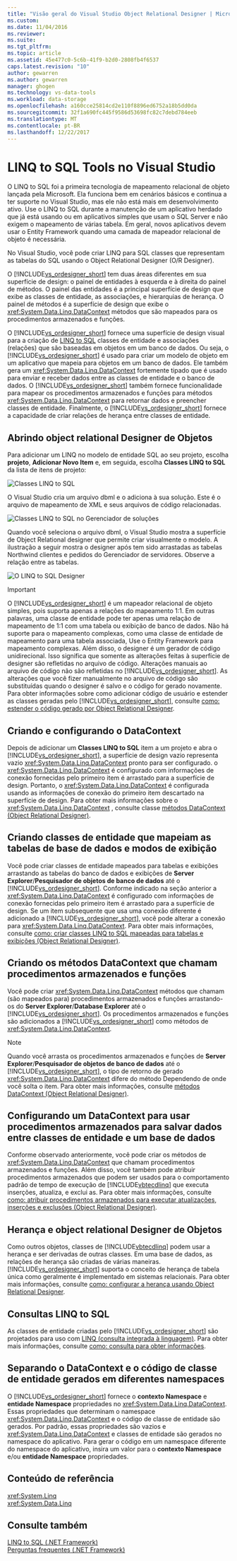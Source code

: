 ```yaml
---
title: "Visão geral do Visual Studio Object Relational Designer | Microsoft Docs"
ms.custom: 
ms.date: 11/04/2016
ms.reviewer: 
ms.suite: 
ms.tgt_pltfrm: 
ms.topic: article
ms.assetid: 45e477c0-5c6b-41f9-b2d0-2808fb4f6537
caps.latest.revision: "10"
author: gewarren
ms.author: gewarren
manager: ghogen
ms.technology: vs-data-tools
ms.workload: data-storage
ms.openlocfilehash: a160cce25814cd2e110f8896ed6752a18b5dd0da
ms.sourcegitcommit: 32f1a690fc445f9586d53698fc82c7debd784eeb
ms.translationtype: MT
ms.contentlocale: pt-BR
ms.lasthandoff: 12/22/2017
---
```

# <a name="linq-to-sql-tools-in-visual-studio"></a>LINQ to SQL Tools no Visual Studio
O LINQ to SQL foi a primeira tecnologia de mapeamento relacional de objeto lançada pela Microsoft. Ela funciona bem em cenários básicos e continua a ter suporte no Visual Studio, mas ele não está mais em desenvolvimento ativo. Use o LINQ to SQL durante a manutenção de um aplicativo herdado que já está usando ou em aplicativos simples que usam o SQL Server e não exigem o mapeamento de várias tabela. Em geral, novos aplicativos devem usar o Entity Framework quando uma camada de mapeador relacional de objeto é necessária.  
  
No Visual Studio, você pode criar LINQ para SQL classes que representam as tabelas do SQL usando o Object Relational Designer (O/R Designer).  
  
O [!INCLUDE[vs_ordesigner_short](../data-tools/includes/vs_ordesigner_short_md.md)] tem duas áreas diferentes em sua superfície de design: o painel de entidades à esquerda e à direita do painel de métodos. O painel das entidades é a principal superfície de design que exibe as classes de entidade, as associações, e hierarquias de herança. O painel de métodos é a superfície de design que exibe o <xref:System.Data.Linq.DataContext> métodos que são mapeados para os procedimentos armazenados e funções.  
  
O [!INCLUDE[vs_ordesigner_short](../data-tools/includes/vs_ordesigner_short_md.md)] fornece uma superfície de design visual para a criação de [LINQ to SQL](/dotnet/framework/data/adonet/sql/linq/index) classes de entidade e associações (relações) que são baseadas em objetos em um banco de dados. Ou seja, o [!INCLUDE[vs_ordesigner_short](../data-tools/includes/vs_ordesigner_short_md.md)] é usado para criar um modelo de objeto em um aplicativo que mapeia para objetos em um banco de dados. Ele também gera um <xref:System.Data.Linq.DataContext> fortemente tipado que é usado para enviar e receber dados entre as classes de entidade e o banco de dados. O [!INCLUDE[vs_ordesigner_short](../data-tools/includes/vs_ordesigner_short_md.md)] também fornece funcionalidade para mapear os procedimentos armazenados e funções para métodos <xref:System.Data.Linq.DataContext> para retornar dados e preencher classes de entidade. Finalmente, o [!INCLUDE[vs_ordesigner_short](../data-tools/includes/vs_ordesigner_short_md.md)] fornece a capacidade de criar relações de herança entre classes de entidade.  
  
## <a name="opening-the-or-designer"></a>Abrindo object relational Designer de Objetos  
 Para adicionar um LINQ no modelo de entidade SQL ao seu projeto, escolha **projeto**, **Adicionar Novo Item** e, em seguida, escolha **Classes LINQ to SQL** da lista de itens de projeto:  
  
 ![Classes LINQ to SQL](../data-tools/media/raddata-linq-to-sql-classes.png "raddata Classes LINQ to SQL")  
  
 O Visual Studio cria um arquivo dbml e o adiciona à sua solução. Este é o arquivo de mapeamento de XML e seus arquivos de código relacionadas.  
  
 ![Classes LINQ to SQL no Gerenciador de soluções](../data-tools/media/raddata-linq-to-sql-classes-in-solution-explorer.png "raddata LINQ to SQL classes no Gerenciador de soluções")  
  
 Quando você seleciona o arquivo dbml, o Visual Studio mostra a superfície de Object Relational designer que permite criar visualmente o modelo. A ilustração a seguir mostra o designer após tem sido arrastadas as tabelas Northwind clientes e pedidos do Gerenciador de servidores. Observe a relação entre as tabelas.  
  
 ![O LINQ to SQL Designer](../data-tools/media/raddata-linq-to-sql-designer.png "raddata LINQ to SQL de Designer")  
  
> [!IMPORTANT]
>  O [!INCLUDE[vs_ordesigner_short](../data-tools/includes/vs_ordesigner_short_md.md)] é um mapeador relacional de objeto simples, pois suporta apenas a relações do mapeamento 1:1. Em outras palavras, uma classe de entidade pode ter apenas uma relação de mapeamento de 1:1 com uma tabela ou exibição de banco de dados. Não há suporte para o mapeamento complexas, como uma classe de entidade de mapeamento para uma tabela associada, Use o Entity Framework para mapeamento complexas. Além disso, o designer é um gerador de código unidirecional. Isso significa que somente as alterações feitas à superfície de designer são refletidas no arquivo de código. Alterações manuais ao arquivo de código não são refletidas no [!INCLUDE[vs_ordesigner_short](../data-tools/includes/vs_ordesigner_short_md.md)]. As alterações que você fizer manualmente no arquivo de código são substituídas quando o designer é salvo e o código for gerado novamente. Para obter informações sobre como adicionar código de usuário e estender as classes geradas pelo [!INCLUDE[vs_ordesigner_short](../data-tools/includes/vs_ordesigner_short_md.md)], consulte [como: estender o código gerado por Object Relational Designer](../data-tools/how-to-extend-code-generated-by-the-o-r-designer.md).  
  
## <a name="creating-and-configuring-the-datacontext"></a>Criando e configurando o DataContext  
 Depois de adicionar um **Classes LINQ to SQL** item a um projeto e abra o [!INCLUDE[vs_ordesigner_short](../data-tools/includes/vs_ordesigner_short_md.md)], a superfície de design vazio representa vazio <xref:System.Data.Linq.DataContext> pronto para ser configurado. o <xref:System.Data.Linq.DataContext> é configurado com informações de conexão fornecidas pelo primeiro item é arrastado para a superfície de design. Portanto, o <xref:System.Data.Linq.DataContext> é configurada usando as informações de conexão do primeiro item descartado na superfície de design. Para obter mais informações sobre o <xref:System.Data.Linq.DataContext> , consulte classe [métodos DataContext (Object Relational Designer)](../data-tools/datacontext-methods-o-r-designer.md).  
  
## <a name="creating-entity-classes-that-map-to-database-tables-and-views"></a>Criando classes de entidade que mapeiam as tabelas de base de dados e modos de exibição  
 Você pode criar classes de entidade mapeados para tabelas e exibições arrastando as tabelas do banco de dados e exibições de **Server Explorer**/**Pesquisador de objetos de banco de dados** até o [!INCLUDE[vs_ordesigner_short](../data-tools/includes/vs_ordesigner_short_md.md)]. Conforme indicado na seção anterior a <xref:System.Data.Linq.DataContext> é configurado com informações de conexão fornecidas pelo primeiro item é arrastado para a superfície de design. Se um item subsequente que usa uma conexão diferente é adicionado a [!INCLUDE[vs_ordesigner_short](../data-tools/includes/vs_ordesigner_short_md.md)], você pode alterar a conexão para <xref:System.Data.Linq.DataContext>. Para obter mais informações, consulte [como: criar classes LINQ to SQL mapeadas para tabelas e exibições (Object Relational Designer)](../data-tools/how-to-create-linq-to-sql-classes-mapped-to-tables-and-views-o-r-designer.md).  
  
## <a name="creating-datacontext-methods-that-call-stored-procedures-and-functions"></a>Criando os métodos DataContext que chamam procedimentos armazenados e funções  
 Você pode criar <xref:System.Data.Linq.DataContext> métodos que chamam (são mapeados para) procedimentos armazenados e funções arrastando-os do **Server Explorer**/**Database Explorer** até o [!INCLUDE[vs_ordesigner_short](../data-tools/includes/vs_ordesigner_short_md.md)]. Os procedimentos armazenados e funções são adicionados a [!INCLUDE[vs_ordesigner_short](../data-tools/includes/vs_ordesigner_short_md.md)] como métodos de <xref:System.Data.Linq.DataContext>.  
  
> [!NOTE]
>  Quando você arrasta os procedimentos armazenados e funções de **Server Explorer**/**Pesquisador de objetos de banco de dados** até o [!INCLUDE[vs_ordesigner_short](../data-tools/includes/vs_ordesigner_short_md.md)], o tipo de retorno de gerado <xref:System.Data.Linq.DataContext> difere do método Dependendo de onde você solta o item. Para obter mais informações, consulte [métodos DataContext (Object Relational Designer)](../data-tools/datacontext-methods-o-r-designer.md).  
  
## <a name="configuring-a-datacontext-to-use-stored-procedures-to-save-data-between-entity-classes-and-a-database"></a>Configurando um DataContext para usar procedimentos armazenados para salvar dados entre classes de entidade e um base de dados  
 Conforme observado anteriormente, você pode criar os métodos de <xref:System.Data.Linq.DataContext> que chamam procedimentos armazenados e funções. Além disso, você também pode atribuir procedimentos armazenados que podem ser usados para o comportamento padrão de tempo de execução de [!INCLUDE[vbtecdlinq](../data-tools/includes/vbtecdlinq_md.md)] que executa inserções, atualiza, e exclui as. Para obter mais informações, consulte [como: atribuir procedimentos armazenados para executar atualizações, inserções e exclusões (Object Relational Designer)](../data-tools/how-to-assign-stored-procedures-to-perform-updates-inserts-and-deletes-o-r-designer.md).  
  
## <a name="inheritance-and-the-or-designer"></a>Herança e object relational Designer de Objetos  
 Como outros objetos, classes de [!INCLUDE[vbtecdlinq](../data-tools/includes/vbtecdlinq_md.md)] podem usar a herança e ser derivadas de outras classes. Em uma base de dados, as relações de herança são criadas de várias maneiras. [!INCLUDE[vs_ordesigner_short](../data-tools/includes/vs_ordesigner_short_md.md)] suporta o conceito de herança de tabela única como geralmente é implementado em sistemas relacionais. Para obter mais informações, consulte [como: configurar a herança usando Object Relational Designer](../data-tools/how-to-configure-inheritance-by-using-the-o-r-designer.md).  
  
## <a name="linq-to-sql-queries"></a>Consultas LINQ to SQL  
 As classes de entidade criadas pelo [!INCLUDE[vs_ordesigner_short](../data-tools/includes/vs_ordesigner_short_md.md)] são projetados para uso com [LINQ (consulta integrada à linguagem)](/dotnet/csharp/linq/). Para obter mais informações, consulte [como: consulta para obter informações](/dotnet/framework/data/adonet/sql/linq/how-to-query-for-information).  
  
## <a name="separating-the-generated-datacontext-and-entity-class-code-into-different-namespaces"></a>Separando o DataContext e o código de classe de entidade gerados em diferentes namespaces  
 O [!INCLUDE[vs_ordesigner_short](../data-tools/includes/vs_ordesigner_short_md.md)] fornece o **contexto Namespace** e **entidade Namespace** propriedades no <xref:System.Data.Linq.DataContext>. Essas propriedades que determinam o namespace <xref:System.Data.Linq.DataContext> e o código de classe de entidade são gerados. Por padrão, essas propriedades são vazios e <xref:System.Data.Linq.DataContext> e classes de entidade são gerados no namespace do aplicativo. Para gerar o código em um namespace diferente do namespace do aplicativo, insira um valor para o **contexto Namespace** e/ou **entidade Namespace** propriedades.
  
## <a name="reference-content"></a>Conteúdo de referência
<xref:System.Linq>  
<xref:System.Data.Linq>  
  
## <a name="see-also"></a>Consulte também
[LINQ to SQL (.NET Framework)](/dotnet/framework/data/adonet/sql/linq/index)    
[Perguntas frequentes (.NET Framework)](/dotnet/framework/data/adonet/sql/linq/frequently-asked-questions) 